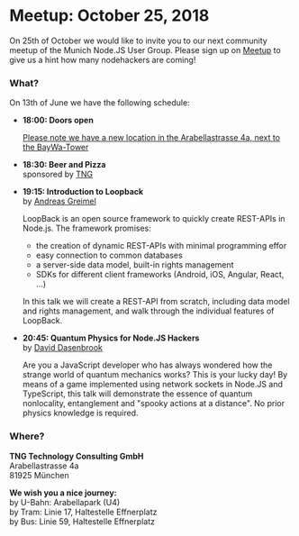 # Meetup: October 25, 2018

On 25th of October we would like to invite you to our next community meetup of the Munich Node.JS User Group. 
Please sign up on [Meetup](https://www.meetup.com/Munich-Node-js-User-Group/events/255118174/) to give us a hint how many nodehackers are coming!

### What?

On 13th of June we have the following schedule:


*   **18:00: Doors open**  

    [Please note we have a new location in the Arabellastrasse 4a, next to the BayWa-Tower](https://www.tngtech.com/kontakt-und-impressum.html)
    
*   **18:30: Beer and Pizza**  
    sponsored by [TNG](https://www.tngtech.com/en.html)

*   **19:15: Introduction to Loopback**  
    by [Andreas Greimel](/speakers.html#andreasg)

    LoopBack is an open source framework to quickly create REST-APIs in Node.js. The framework promises:
    * the creation of dynamic REST-APIs with minimal programming effor
    * easy connection to common databases
    * a server-side data model, built-in rights management
    * SDKs for different client frameworks (Android, iOS, Angular, React, …)

    In this talk we will create a REST-API from scratch, including data model
    and rights management, and walk through the individual features of LoopBack.

*   **20:45: Quantum Physics for Node.JS Hackers**  
    by [David Dasenbrook](/speakers.html#davidd)

    Are you a JavaScript developer who has always wondered how the strange
    world of quantum mechanics works? This is your lucky day! By means of a
    game implemented using network sockets in Node.JS and TypeScript, this
    talk will demonstrate the essence of quantum nonlocality, entanglement
    and "spooky actions at a distance". No prior physics knowledge is required.

### Where?

**TNG Technology Consulting GmbH**   
    Arabellastrasse 4a  
    81925 München

**We wish you a nice journey:**  
    by U-Bahn: Arabellapark (U4)  
    by Tram: Linie 17, Haltestelle Effnerplatz  
    by Bus: Linie 59, Haltestelle Effnerplatz  

